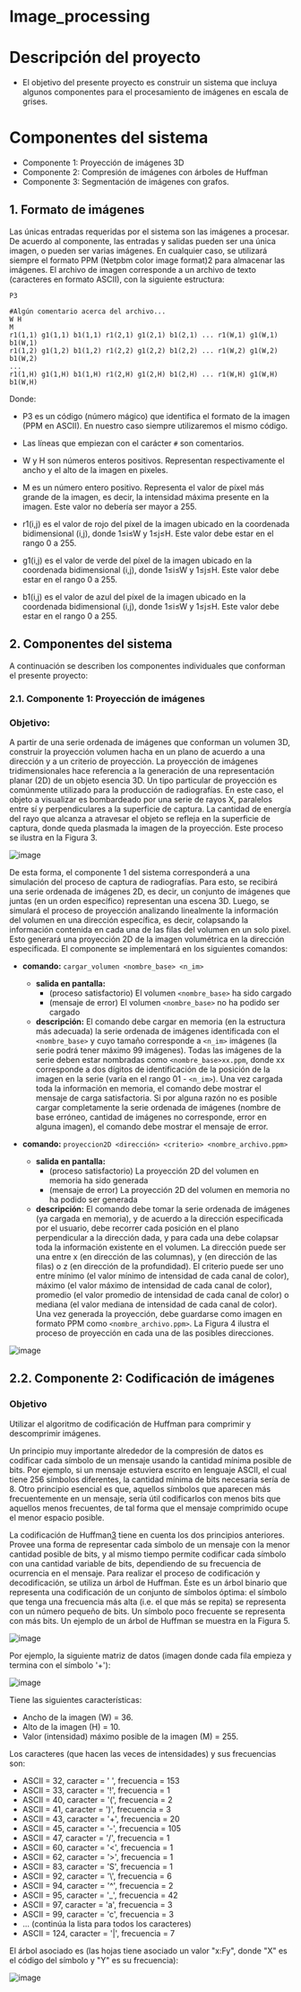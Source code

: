 # Image_processing

# Descripción del proyecto
- El objetivo del presente proyecto es construir un sistema que incluya algunos componentes para el procesamiento de
  imágenes en escala de grises.
# Componentes del sistema
* Componente 1: Proyección de imágenes 3D
* Componente 2: Compresión de imágenes con árboles de Huffman
* Componente 3: Segmentación de imágenes con grafos.

## 1. Formato de imágenes

Las únicas entradas requeridas por el sistema son las imágenes a procesar. De acuerdo al componente, las entradas y salidas pueden ser una única imagen, o pueden ser varias imágenes. En cualquier caso, se utilizará siempre el formato PPM (Netpbm color image format)2 para almacenar las imágenes. El archivo de imagen corresponde a un archivo de texto (caracteres en formato ASCII), con la siguiente estructura:
```
P3

#Algún comentario acerca del archivo...
W H
M
r1(1,1) g1(1,1) b1(1,1) r1(2,1) g1(2,1) b1(2,1) ... r1(W,1) g1(W,1) b1(W,1)
r1(1,2) g1(1,2) b1(1,2) r1(2,2) g1(2,2) b1(2,2) ... r1(W,2) g1(W,2) b1(W,2)
...
r1(1,H) g1(1,H) b1(1,H) r1(2,H) g1(2,H) b1(2,H) ... r1(W,H) g1(W,H) b1(W,H)
```

Donde:
- P3 es un código (número mágico) que identifica el formato de la imagen (PPM en ASCII). En nuestro caso siempre utilizaremos el mismo código.
- Las líneas que empiezan con el carácter `#` son comentarios.
- W y H son números enteros positivos. Representan respectivamente el ancho y el alto de la imagen en pixeles.

- M es un número entero positivo. Representa el valor de píxel más grande de la imagen, es decir, la intensidad máxima presente en la imagen. Este valor no debería ser mayor a 255.

- r1(i,j) es el valor de rojo del píxel de la imagen ubicado en la coordenada bidimensional (i,j), donde 1≤i≤W y 1≤j≤H. Este valor debe estar en el rango 0 a 255.
- g1(i,j) es el valor de verde del píxel de la imagen ubicado en la coordenada bidimensional (i,j), donde 1≤i≤W y 1≤j≤H. Este valor debe estar en el rango 0 a 255.
- b1(i,j) es el valor de azul del píxel de la imagen ubicado en la coordenada bidimensional (i,j), donde 1≤i≤W y 1≤j≤H. Este valor debe estar en el rango 0 a 255.
## 2. Componentes del sistema

A continuación se describen los componentes individuales que conforman el presente proyecto:

### 2.1. Componente 1: Proyección de imágenes

### Objetivo: 
A partir de una serie ordenada de imágenes que conforman un volumen 3D, construir la proyección volumen hacha en un plano de acuerdo a una dirección y a un criterio de proyección.
La proyección de imágenes tridimensionales hace referencia a la generación de una representación planar (2D) de un objeto esencia 3D. Un tipo particular de proyección es comúnmente utilizado para la producción de radiografías. En este caso, el objeto a visualizar es bombardeado por una serie de rayos X, paralelos entre sí y perpendiculares a la superficie de captura. La cantidad de energía del rayo que alcanza a atravesar el objeto se refleja en la superficie de captura, donde queda plasmada la imagen de la proyección. Este proceso se ilustra en la Figura 3.

![image](https://github.com/ed4st/Image_processing/assets/61949882/629c3067-e530-4cb0-8543-f3d52f19c591)


De esta forma, el componente 1 del sistema corresponderá a una simulación del proceso de captura de radiografías. Para esto, se recibirá una serie ordenada de imágenes 2D, es decir, un conjunto de imágenes que juntas (en un orden específico) representan una escena 3D. Luego, se simulará el proceso de proyección analizando linealmente la información del volumen en una dirección específica, es decir, colapsando la información contenida en cada una de las filas del volumen en un solo pixel. Esto generará una proyección 2D de la imagen volumétrica en la dirección especificada. El componente se implementará en los siguientes comandos:

- **comando:** `cargar_volumen <nombre_base> <n_im>`
  - **salida en pantalla:**
    - (proceso satisfactorio) El volumen `<nombre_base>` ha sido cargado
    - (mensaje de error) El volumen `<nombre_base>` no ha podido ser cargado
  - **descripción:** El comando debe cargar en memoria (en la estructura más adecuada) la serie ordenada de imágenes identificada con el `<nombre_base>` y cuyo tamaño corresponde a `<n_im>` imágenes (la serie podrá tener máximo 99 imágenes). Todas las imágenes de la serie deben estar nombradas como `<nombre_base>xx.ppm`, donde xx corresponde a dos dígitos de identificación de la posición de la imagen en la serie (varía en el rango 01 - `<n_im>`). Una vez cargada toda la información en memoria, el comando debe mostrar el mensaje de carga satisfactoria. Si por alguna razón no es posible cargar completamente la serie ordenada de imágenes (nombre de base erróneo, cantidad de imágenes no corresponde, error en alguna imagen), el comando debe mostrar el mensaje de error.

- **comando:** `proyeccion2D <dirección> <criterio> <nombre_archivo.ppm>`
  - **salida en pantalla:**
    - (proceso satisfactorio) La proyección 2D del volumen en memoria ha sido generada
    - (mensaje de error) La proyección 2D del volumen en memoria no ha podido ser generada
  - **descripción:** El comando debe tomar la serie ordenada de imágenes (ya cargada en memoria), y de acuerdo a la dirección especificada por el usuario, debe recorrer cada posición en el plano perpendicular a la dirección dada, y para cada una debe colapsar toda la información existente en el volumen. La dirección puede ser una entre x (en dirección de las columnas), y (en dirección de las filas) o z (en dirección de la profundidad). El criterio puede ser uno entre mínimo (el valor mínimo de intensidad de cada canal de color), máximo (el valor máximo de intensidad de cada canal de color), promedio (el valor promedio de intensidad de cada canal de color) o mediana (el valor mediana de intensidad de cada canal de color). Una vez generada la proyección, debe guardarse como imagen en formato PPM como `<nombre_archivo.ppm>`. La Figura 4 ilustra el proceso de proyección en cada una de las posibles direcciones.

![image](https://github.com/ed4st/Image_processing/assets/61949882/539cc644-a430-4a25-8b8a-62eb64eaa35a)

## 2.2. Componente 2: Codificación de imágenes

### Objetivo
Utilizar el algoritmo de codificación de Huffman para comprimir y descomprimir imágenes.

Un principio muy importante alrededor de la compresión de datos es codificar cada símbolo de un mensaje usando la cantidad mínima posible de bits. Por ejemplo, si un mensaje estuviera escrito en lenguaje ASCII, el cual tiene 256 símbolos diferentes, la cantidad mínima de bits necesaria sería de 8. Otro principio esencial es que, aquellos símbolos que aparecen más frecuentemente en un mensaje, sería útil codificarlos con menos bits que aquellos menos frecuentes, de tal forma que el mensaje comprimido ocupe el menor espacio posible.

La codificación de Huffman[3] tiene en cuenta los dos principios anteriores. Provee una forma de representar cada símbolo de un mensaje con la menor cantidad posible de bits, y al mismo tiempo permite codificar cada símbolo con una cantidad variable de bits, dependiendo de su frecuencia de ocurrencia en el mensaje. Para realizar el proceso de codificación y decodificación, se utiliza un árbol de Huffman. Éste es un árbol binario que representa una codificación de un conjunto de símbolos óptima: el símbolo que tenga una frecuencia más alta (i.e. el que más se repita) se representa con un número pequeño de bits. Un símbolo poco frecuente se representa con más bits. Un ejemplo de un árbol de Huffman se muestra en la Figura 5.

![image](https://github.com/ed4st/Image_processing/assets/61949882/9ff16e58-f876-41c4-ae17-9ea4be7dcb37)

[3]: http://en.wikipedia.org/wiki/Huffman_coding
Por ejemplo, la siguiente matriz de datos (imagen donde cada fila empieza y termina con el símbolo '+'):

![image](https://github.com/ed4st/Image_processing/assets/61949882/1eedf4a9-4f4a-45e7-8dc9-fd9a6f6a58d2)


Tiene las siguientes características:

- Ancho de la imagen (W) = 36.
- Alto de la imagen (H) = 10.
- Valor (intensidad) máximo posible de la imagen (M) = 255.

Los caracteres (que hacen las veces de intensidades) y sus frecuencias son:

- ASCII = 32, caracter = ' ', frecuencia = 153
- ASCII = 33, caracter = '!', frecuencia = 1
- ASCII = 40, caracter = '(', frecuencia = 2
- ASCII = 41, caracter = ')', frecuencia = 3
- ASCII = 43, caracter = '+', frecuencia = 20
- ASCII = 45, caracter = '-', frecuencia = 105
- ASCII = 47, caracter = '/', frecuencia = 1
- ASCII = 60, caracter = '<', frecuencia = 1
- ASCII = 62, caracter = '>', frecuencia = 1
- ASCII = 83, caracter = 'S', frecuencia = 1
- ASCII = 92, caracter = '\\', frecuencia = 6
- ASCII = 94, caracter = '^', frecuencia = 2
- ASCII = 95, caracter = '_', frecuencia = 42
- ASCII = 97, caracter = 'a', frecuencia = 3
- ASCII = 99, caracter = 'c', frecuencia = 3
- ... (continúa la lista para todos los caracteres)
- ASCII = 124, caracter = '|', frecuencia = 7

El árbol asociado es (las hojas tiene asociado un valor "x:Fy", donde "X" es el código del símbolo y "Y" es su frecuencia):

![image](https://github.com/ed4st/Image_processing/assets/61949882/04a119c9-0113-4741-afd9-ef3901adad29)



